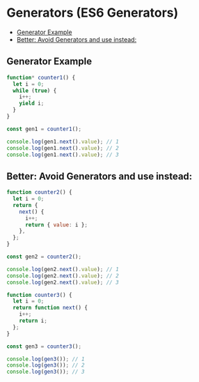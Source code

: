 # Generators (ES6 Generators)

<!-- @import "[TOC]" {cmd="toc" depthFrom=2 depthTo=6 orderedList=false} -->

<!-- code_chunk_output -->

- [Generator Example](#generator-example)
- [Better: Avoid Generators and use instead:](#better-avoid-generators-and-use-instead)

<!-- /code_chunk_output -->

## Generator Example

```js
function* counter1() {
  let i = 0;
  while (true) {
    i++;
    yield i;
  }
}

const gen1 = counter1();

console.log(gen1.next().value); // 1
console.log(gen1.next().value); // 2
console.log(gen1.next().value); // 3
```

## Better: Avoid Generators and use instead:

```js
function counter2() {
  let i = 0;
  return {
    next() {
      i++;
      return { value: i };
    },
  };
}

const gen2 = counter2();

console.log(gen2.next().value); // 1
console.log(gen2.next().value); // 2
console.log(gen2.next().value); // 3

function counter3() {
  let i = 0;
  return function next() {
    i++;
    return i;
  };
}

const gen3 = counter3();

console.log(gen3()); // 1
console.log(gen3()); // 2
console.log(gen3()); // 3
```
